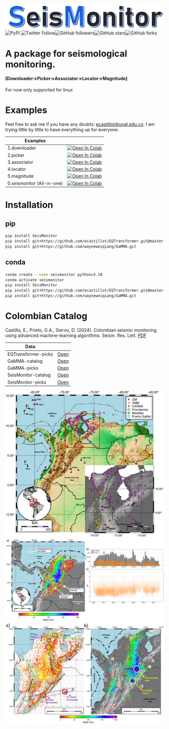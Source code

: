 ![seismonitor](docs/figures/seismonitor.PNG)   
![PyPI](https://img.shields.io/pypi/v/SeisMonitor?style=plastic)
![Twitter Follow](https://img.shields.io/twitter/follow/manuavid?style=social)![GitHub followers](https://img.shields.io/github/followers/ecastillot?style=social)![GitHub stars](https://img.shields.io/github/stars/ecastillot/SeisMonitor?style=social)![GitHub forks](https://img.shields.io/github/forks/ecastillot/SeisMonitor?style=social)  
# A package for seismological monitoring.
#### [Downloader->Picker->Associator->Locator->Magnitude]
For now only supported for linux


# Examples

Feel free to ask me if you have any doubts: ecastillot@unal.edu.co. I am trying little by little to have everything up for everyone.

| Examples |  |
|---|---|
| 1.downloader| [![Open In Colab](https://colab.research.google.com/assets/colab-badge.svg)](https://colab.research.google.com/github/ecastillot/SeisMonitor/blob/master/examples/1.downloader.ipynb) |
| 2.picker| [![Open In Colab](https://colab.research.google.com/assets/colab-badge.svg)](https://colab.research.google.com/github/ecastillot/SeisMonitor/blob/master/examples/2.picker.ipynb) |
| 3.associator| [![Open In Colab](https://colab.research.google.com/assets/colab-badge.svg)](https://colab.research.google.com/github/ecastillot/SeisMonitor/blob/master/examples/3.associator.ipynb) |
| 4.locator| [![Open In Colab](https://colab.research.google.com/assets/colab-badge.svg)](https://colab.research.google.com/github/ecastillot/SeisMonitor/blob/master/examples/4.locator.ipynb) | 
| 5.magnitude| [![Open In Colab](https://colab.research.google.com/assets/colab-badge.svg)](https://colab.research.google.com/github/ecastillot/SeisMonitor/blob/master/examples/5.magnitude.ipynb) | 
| 0.seismonitor (All-in-one)| [![Open In Colab](https://colab.research.google.com/assets/colab-badge.svg)](https://colab.research.google.com/github/ecastillot/SeisMonitor/blob/master/examples/monitor.ipynb) |
 


# Installation

## pip
```bash
pip install SeisMonitor
pip install git+https://github.com/ecastillot/EQTransformer.git@master
pip install git+https://github.com/wayneweiqiang/GaMMA.git
```
## conda
```bash
conda create --name seismonitor python=3.10
conda activate seismonitor
pip install SeisMonitor
pip install git+https://github.com/ecastillot/EQTransformer.git@master
pip install git+https://github.com/wayneweiqiang/GaMMA.git
```

# Colombian Catalog

Castillo, E., Prieto, G.A., Siervo, D. (2024). Colombian seismic monitoring using advanced machine-learning algorithms. Seism. Res. Lett. [PDF](https://gaprieto.com/wp-content/uploads/2024/05/gprieto_24c.pdf) 

| Data |  |
|---|---|
| EQTransformer-picks| [Open](https://drive.google.com/file/d/1e3044OJBtFjg4HrrbawEJ-3GfqjN-Cbf/view?usp=sharing) |
| GaMMA-catalog| [Open](https://drive.google.com/file/d/1OnMDNe4NZK98mNLjdrFhZNy14dJHZXhX/view?usp=drive_link) |
| GaMMA-picks| [Open](https://drive.google.com/file/d/1qJhRHIYpFh8_TyWV0KyOvq9nj4y_zz5T/view?usp=drive_link) |
| SeisMonitor-catalog| [Open](https://drive.google.com/file/d/1ZphhiOkZkeOZBwBVPmXmVsXp7WL0ZjEL/view?usp=sharing) |
| SeisMonitor-picks| [Open](https://drive.google.com/file/d/1SS1OysOSk-9l-gFRpuCORRgXvwTKeniG/view?usp=sharing) | 

![Colombia Network](docs/figures/f1-1.png)
![GaMMA catalog](docs/figures/f8-1.png)
![NLLoc catalog](docs/figures/f9-1.png)






<!-- | Examples |  |
|---|---|
| 1.downloader| [![Open In Colab](https://colab.research.google.com/assets/colab-badge.svg)](https://colab.research.google.com/github/ecastillot/SeisMonitor/blob/master/examples/1.downloader.ipynb) |
| 2.picker| [![Open In Colab](https://colab.research.google.com/assets/colab-badge.svg)](https://colab.research.google.com/github/ecastillot/SeisMonitor/blob/master/examples/2.picker.ipynb) |
| 3.associator| [![Open In Colab](https://colab.research.google.com/assets/colab-badge.svg)](https://colab.research.google.com/github/ecastillot/SeisMonitor/blob/master/examples/3.associator.ipynb) |
| 4.locator| [![Open In Colab](https://colab.research.google.com/assets/colab-badge.svg)](https://colab.research.google.com/github/ecastillot/SeisMonitor/blob/master/examples/4.locator.ipynb) | -->
